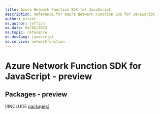 ```yaml
---
title: Azure Network Function SDK for JavaScript
description: Reference for Azure Network Function SDK for JavaScript
author: xirzec
ms.author: jeffish
ms.data: 04/05/2023
ms.topic: reference
ms.devlang: javascript
ms.service: networkfunction
---
```

# Azure Network Function SDK for JavaScript - preview
## Packages - preview
[!INCLUDE [packages](network-function-index.md)]